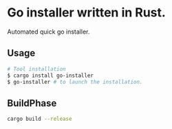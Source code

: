 # Go installer written in Rust.

Automated quick go installer.

## Usage

```bash
# Tool installation
$ cargo install go-installer
$ go-installer # to launch the installation.
```

## BuildPhase

```bash
cargo build --release
```
